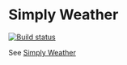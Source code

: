 Simply Weather
==============

[![Build status](https://ci.appveyor.com/api/projects/status/2dev0cxngs2fhvwa)](https://ci.appveyor.com/project/mike-ward/simply-weather)

See [Simply Weather](http://mike-ward.net/simplyweather)
